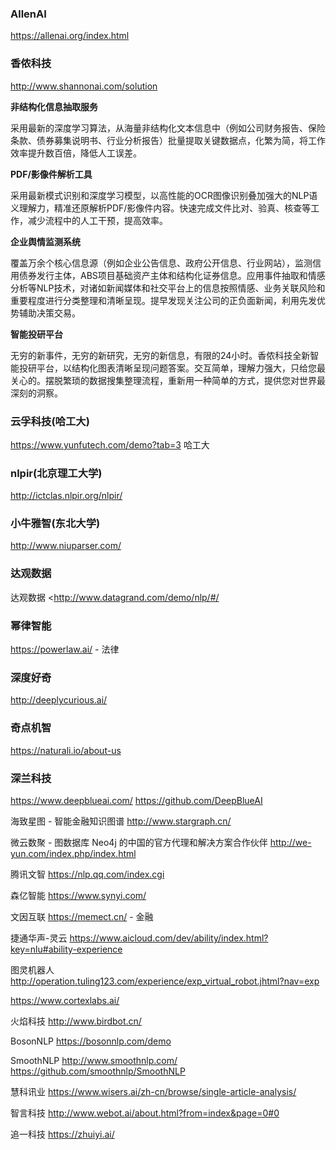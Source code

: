 ### AllenAI

<https://allenai.org/index.html>



### 香侬科技

<http://www.shannonai.com/solution>

**非结构化信息抽取服务**

采用最新的深度学习算法，从海量非结构化文本信息中（例如公司财务报告、保险条款、债券募集说明书、行业分析报告）批量提取关键数据点，化繁为简，将工作效率提升数百倍，降低人工误差。

**PDF/影像件解析工具**

采用最新模式识别和深度学习模型，以高性能的OCR图像识别叠加强大的NLP语义理解力，精准还原解析PDF/影像件内容。快速完成文件比对、验真、核查等工作，减少流程中的人工干预，提高效率。

**企业舆情监测系统**

覆盖万余个核心信息源（例如企业公告信息、政府公开信息、行业网站），监测信用债券发行主体，ABS项目基础资产主体和结构化证券信息。应用事件抽取和情感分析等NLP技术，对诸如新闻媒体和社交平台上的信息按照情感、业务关联风险和重要程度进行分类整理和清晰呈现。提早发现关注公司的正负面新闻，利用先发优势辅助决策交易。

**智能投研平台**

无穷的新事件，无穷的新研究，无穷的新信息，有限的24小时。香侬科技全新智能投研平台，以结构化图表清晰呈现问题答案。交互简单，理解力强大，只给您最关心的。摆脱繁琐的数据搜集整理流程，重新用一种简单的方式，提供您对世界最深刻的洞察。



### 云孚科技(哈工大)

<https://www.yunfutech.com/demo?tab=3> 哈工大



### nlpir(北京理工大学)

<http://ictclas.nlpir.org/nlpir/> 



### 小牛雅智(东北大学)

<http://www.niuparser.com/>



### 达观数据

达观数据 <http://www.datagrand.com/demo/nlp/#/



### 幂律智能

<https://powerlaw.ai/> - 法律



### 深度好奇 

http://deeplycurious.ai/



### 奇点机智 

https://naturali.io/about-us



### 深兰科技

<https://www.deepblueai.com/> <https://github.com/DeepBlueAI>





海致星图 - 智能金融知识图谱 <http://www.stargraph.cn/>

微云数聚 - 图数据库 Neo4j 的中国的官方代理和解决方案合作伙伴 <http://we-yun.com/index.php/index.html>





腾讯文智 <https://nlp.qq.com/index.cgi>



森亿智能 https://www.synyi.com/



文因互联 <https://memect.cn/> - 金融



捷通华声-灵云 <https://www.aicloud.com/dev/ability/index.html?key=nlu#ability-experience>



图灵机器人 <http://operation.tuling123.com/experience/exp_virtual_robot.jhtml?nav=exp>



https://www.cortexlabs.ai/



火焰科技 http://www.birdbot.cn/



BosonNLP <https://bosonnlp.com/demo>

SmoothNLP http://www.smoothnlp.com/ <https://github.com/smoothnlp/SmoothNLP>



慧科讯业 <https://www.wisers.ai/zh-cn/browse/single-article-analysis/>



智言科技 <http://www.webot.ai/about.html?from=index&page=0#0>



追一科技 https://zhuiyi.ai/




